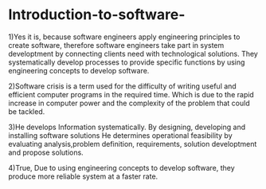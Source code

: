 # Introduction-to-software-
1)Yes it is, because software engineers apply engineering principles to create software, therefore software engineers take part in system developtment by connecting clients need with technological solutions. They systematically develop processes to provide specific functions by using engineering concepts to develop software. 

2)Software crisis is a term used for the difficulty of writing useful and efficient computer programs in the required time. Which is due to the rapid increase in computer power and the complexity of the problem that could be tackled.

3)He develops Information systematically. By designing, developing and installing software solutions 
He determines operational feasibility by evaluating analysis,problem definition, requirements, solution developtment and propose solutions. 

4)True, Due to using engineering concepts to develop software, they produce more reliable system at a faster rate.

 
